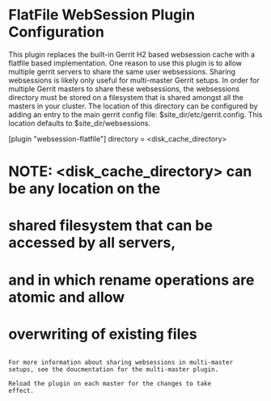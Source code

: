 FlatFile WebSession Plugin Configuration
========================================

This plugin replaces the built-in Gerrit H2 based websession
cache with a flatfile based implementation.  One reason to
use this plugin is to allow multiple gerrit servers to share
the same user websessions.  Sharing websessions is likely only
useful for multi-master Gerrit setups.  In order for multiple
Gerrit masters to share these websessions, the websessions
directory must be stored on a filesystem that is shared amongst
all the masters in your cluster.  The location of this directory
can be configured by adding an entry to the main gerrit config
file: $site_dir/etc/gerrit.config.  This location defaults to
$site_dir/websessions.

  [plugin "websession-flatfile"]
    directory = <disk_cache_directory>
  # NOTE: <disk_cache_directory> can be any location on the
  # shared filesystem that can be accessed by all servers,
  # and in which rename operations are atomic and allow
  # overwriting of existing files
```

For more information about sharing websessions in multi-master
setups, see the doucmentation for the multi-master plugin.

Reload the plugin on each master for the changes to take
effect.